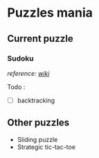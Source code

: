 # Puzzles mania
## Current puzzle
### Sudoku
*reference: [wiki](https://en.wikipedia.org/wiki/Sudoku_solving_algorithms)*

Todo :
- [ ] backtracking


## Other puzzles
- Sliding puzzle
- Strategic tic-tac-toe
